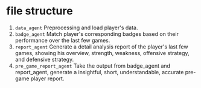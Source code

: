 # file structure
1. ```data_agent``` Preprocessing and load player's data.
2. ```badge_agent``` Match player's corresponding badges based on their performance over the last few games.
3. ```report_agent``` Generate a detail analysis report of the player's last few games, showing his overview, strength, weakness, offensive strategy, and defensive strategy.
4. ```pre_game_report_agent``` Take the output from badge_agent and report_agent, generate a insightful, short, understandable, accurate pre-game player report.
